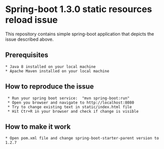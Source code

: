 # Spring-boot 1.3.0 static resources reload issue

This repository contains simple spring-boot application that depicts the issue described above.

## Prerequisites

    * Java 8 installed on your local machine
    * Apache Maven installed on your local machine

## How to reproduce the issue

     * Run your spring boot service:  "mvn spring-boot:run"
	 * Open you browser and navigate to http://localhost:8080
	 * Try to change existing text in static/index.html file
	 * Hit Ctr+R in your browser and check if change is visible

## How to make it work

    * Open pom.xml file and change spring-boot-starter-parent version to 1.2.7
